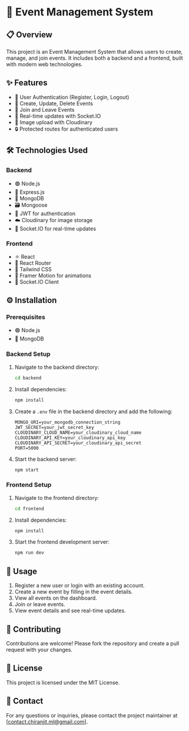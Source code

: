 # 🎉 Event Management System

## 📋 Overview
This project is an Event Management System that allows users to create, manage, and join events. It includes both a backend and a frontend, built with modern web technologies.

## ✨ Features
- 🔐 User Authentication (Register, Login, Logout)
- 📝 Create, Update, Delete Events
- 🚪 Join and Leave Events
- 🔄 Real-time updates with Socket.IO
- 📸 Image upload with Cloudinary
- 🔒 Protected routes for authenticated users

## 🛠️ Technologies Used
### Backend
- 🟢 Node.js
- 🚀 Express.js
- 🍃 MongoDB
- 🗃️ Mongoose
- 🔑 JWT for authentication
- ☁️ Cloudinary for image storage
- 🔄 Socket.IO for real-time updates

### Frontend
- ⚛️ React
- 🚦 React Router
- 🎨 Tailwind CSS
- 🎥 Framer Motion for animations
- 🔄 Socket.IO Client

## ⚙️ Installation

### Prerequisites
- 🟢 Node.js
- 🍃 MongoDB

### Backend Setup
1. Navigate to the backend directory:
    ```sh
    cd backend
    ```
2. Install dependencies:
    ```sh
    npm install
    ```
3. Create a `.env` file in the backend directory and add the following:
    ```env
    MONGO_URI=your_mongodb_connection_string
    JWT_SECRET=your_jwt_secret_key
    CLOUDINARY_CLOUD_NAME=your_cloudinary_cloud_name
    CLOUDINARY_API_KEY=your_cloudinary_api_key
    CLOUDINARY_API_SECRET=your_cloudinary_api_secret
    PORT=5000
    ```
4. Start the backend server:
    ```sh
    npm start
    ```

### Frontend Setup
1. Navigate to the frontend directory:
    ```sh
    cd frontend
    ```
2. Install dependencies:
    ```sh
    npm install
    ```
3. Start the frontend development server:
    ```sh
    npm run dev
    ```

## 🚀 Usage
1. Register a new user or login with an existing account.
2. Create a new event by filling in the event details.
3. View all events on the dashboard.
4. Join or leave events.
5. View event details and see real-time updates.

## 🤝 Contributing
Contributions are welcome! Please fork the repository and create a pull request with your changes.

## 📄 License
This project is licensed under the MIT License.

## 📧 Contact
For any questions or inquiries, please contact the project maintainer at [contact.chiranjit.ml@gmail.com].
